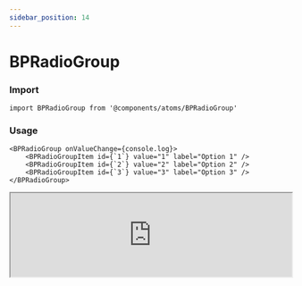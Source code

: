 ```yaml
---
sidebar_position: 14
---
```


# BPRadioGroup

### Import

```tsx
import BPRadioGroup from '@components/atoms/BPRadioGroup'
```

### Usage 

```tsx
<BPRadioGroup onValueChange={console.log}>
    <BPRadioGroupItem id={`1`} value="1" label="Option 1" />
    <BPRadioGroupItem id={`2`} value="2" label="Option 2" />
    <BPRadioGroupItem id={`3`} value="3" label="Option 3" />
</BPRadioGroup>
```

<iframe width="100%" heigh="200px"  src="https://ui-kit.blue-panda.dev/iframe.html?args=defaultValue:dasd;outline:!true&id=atoms-bpradiogroup--basic&viewMode=story" />


### Props 


| Prop | Default | Options |
| ----------- | ----------- | ----------- |
| variant | default | 'default' \| 'inverted' \| 'danger' \| 'cyber' \| 'caution' \| 'success' \| 'primary' \| 'secondary' \| 'accent' \| 'light' \| 'link’ | 
| size | md | 'xxs'  \| 'xs'   \| 's'  \| 'md'  \| 'lg'  \| 'xl' 
| defaultValue | "default" | string
| outline | false | true \|   false 
| magic | false | true \|   false




Check more colors, statuses and styles at: 
<img src={'/img/sb.png'} style={{width: '15px'}} />

https://ui-kit.blue-panda.dev/?path=/story/atoms-bpradiogroup--basic